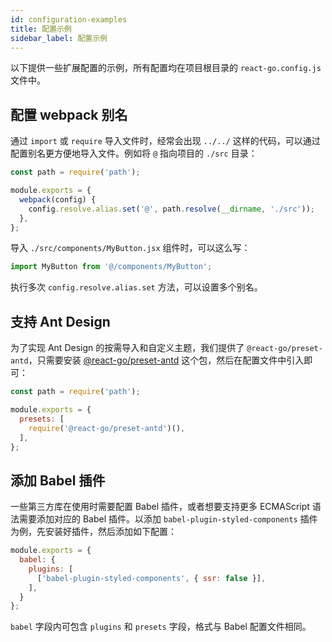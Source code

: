 ```yaml
---
id: configuration-examples
title: 配置示例
sidebar_label: 配置示例
---
```


以下提供一些扩展配置的示例，所有配置均在项目根目录的 `react-go.config.js` 文件中。

## 配置 webpack 别名

通过 `import` 或 `require` 导入文件时，经常会出现 `../../` 这样的代码，可以通过配置别名更方便地导入文件。例如将 `@` 指向项目的 `./src` 目录：

```javascript
const path = require('path');

module.exports = {
  webpack(config) {
    config.resolve.alias.set('@', path.resolve(__dirname, './src'));
  },
};
```

导入 `./src/components/MyButton.jsx` 组件时，可以这么写：

```javascript
import MyButton from '@/components/MyButton';
```

执行多次 `config.resolve.alias.set` 方法，可以设置多个别名。

## 支持 Ant Design

为了实现 Ant Design 的按需导入和自定义主题，我们提供了 `@react-go/preset-antd`，只需要安装 [@react-go/preset-antd](https://www.npmjs.com/package/@react-go/preset-antd) 这个包，然后在配置文件中引入即可：

```javascript
const path = require('path');

module.exports = {
  presets: [
    require('@react-go/preset-antd')(),
  ],
};
```

## 添加 Babel 插件

一些第三方库在使用时需要配置 Babel 插件，或者想要支持更多 ECMAScript 语法需要添加对应的 Babel 插件。以添加 `babel-plugin-styled-components` 插件为例，先安装好插件，然后添加如下配置：

```javascript
module.exports = {
  babel: {
    plugins: [
      ['babel-plugin-styled-components', { ssr: false }],
    ],
  }
};
```

`babel` 字段内可包含 `plugins` 和 `presets` 字段，格式与 Babel 配置文件相同。
